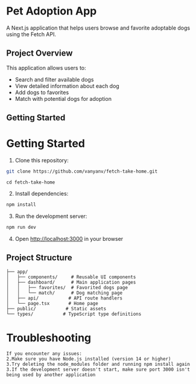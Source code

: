 # Pet Adoption App

A Next.js application that helps users browse and favorite adoptable dogs using the Fetch API.

## Project Overview

This application allows users to:

- Search and filter available dogs
- View detailed information about each dog
- Add dogs to favorites
- Match with potential dogs for adoption

## Getting Started

# Getting Started

1. Clone this repository:
```bash
git clone https://github.com/vanyanv/fetch-take-home.git
```
```
cd fetch-take-home
```
2. Install dependencies:

```bash
npm install
```

3. Run the development server:

```bash
npm run dev
```

4. Open [http://localhost:3000](http://localhost:3000) in your browser

## Project Structure

```
├── app/
│   ├── components/     # Reusable UI components
│   ├── dashboard/      # Main application pages
│   │   ├── favorites/  # Favorited dogs page
│   │   └── match/      # Dog matching page
│   ├── api/           # API route handlers
│   └── page.tsx       # Home page
├── public/           # Static assets
└── types/           # TypeScript type definitions
```

# Troubleshooting
```
If you encounter any issues:
2.Make sure you have Node.js installed (version 14 or higher)
3.Try deleting the node_modules folder and running npm install again
3.If the development server doesn't start, make sure port 3000 isn't being used by another application
```
